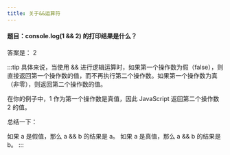 ```yaml
---
title: 关于&&运算符
---
```



#### 题目：console.log(1 && 2) 的打印结果是什么？

答案是： 2

:::tip
具体来说，当使用 && 进行逻辑运算时，如果第一个操作数为假（false），则直接返回第一个操作数的值，而不再执行第二个操作数。如果第一个操作数为真（非零），则返回第二个操作数的值。

在你的例子中，1 作为第一个操作数是真值，因此 JavaScript 返回第二个操作数 2 的值。

总结一下：

如果 a 是假值，那么 a && b 的结果是 a。
如果 a 是真值，那么 a && b 的结果是 b。
:::